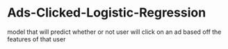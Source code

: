 # Ads-Clicked-Logistic-Regression
model that will predict whether or not user will click on an ad based off the features of that user
